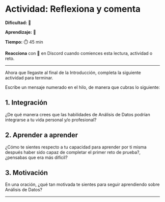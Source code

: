 # Actividad: Reflexiona y comenta

**Dificultad:** 🌻 

**Aprendizaje:** 🍯 

**Tiempo:** ⏱️️ 45 min

**Reacciona** con 👀 en Discord cuando comiences esta lectura, actividad o reto.

---

Ahora que llegaste al final de la Introducción, completa la siguiente actividad para terminar.

Escribe un mensaje numerado en el hilo, de manera que cubras lo siguiente:

## 1. Integración

¿De qué manera crees que las habilidades de Análisis de Datos podrían integrarse a tu vida personal y/o profesional?

## 2. Aprender a aprender

¿Cómo te sientes respecto a tu capacidad para aprender por ti misma después haber sido capaz de completar el primer reto de prueba?, ¿pensabas que era más difícil?

## 3. Motivación

En una oración, ¿qué tan motivada te sientes para seguir aprendiendo sobre Análisis de Datos?

---
